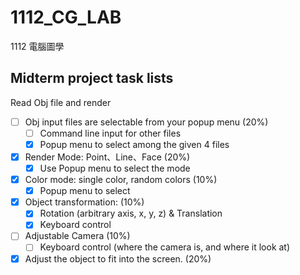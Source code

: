 # 1112_CG_LAB
1112 電腦圖學

## Midterm project task lists
Read Obj file and render
- [ ] Obj input files are selectable from your popup menu (20%)
  - [ ] Command line input for other files
  - [X] Popup menu to select among the given 4 files
- [X] Render Mode: Point、Line、Face (20%)
  - [X] Use Popup menu to select the mode
- [X] Color mode: single color, random colors (10%)
  - [X] Popup menu to select
- [X] Object transformation: (10%)
  - [X] Rotation (arbitrary axis, x, y, z) & Translation
  - [X] Keyboard control
- [ ] Adjustable Camera (10%)
  - [ ] Keyboard control (where the camera is, and where it look at)
- [X] Adjust the object to fit into the screen. (20%)
